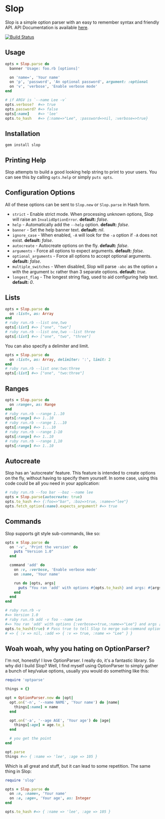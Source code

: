 Slop
====

Slop is a simple option parser with an easy to remember syntax and friendly API.
API Documentation is available [here](http://injekt.github.com/rdoc/slop/).

[![Build Status](https://secure.travis-ci.org/injekt/slop.png)](http://travis-ci.org/injekt/slop)

Usage
-----

```ruby
opts = Slop.parse do
  banner 'Usage: foo.rb [options]'

  on 'name=', 'Your name'
  on 'p', 'password', 'An optional password', argument: :optional
  on 'v', 'verbose', 'Enable verbose mode'
end

# if ARGV is `--name Lee -v`
opts.verbose?  #=> true
opts.password? #=> false
opts[:name]    #=> 'lee'
opts.to_hash   #=> {:name=>"Lee", :password=>nil, :verbose=>true}
```

Installation
------------

    gem install slop

Printing Help
-------------

Slop attempts to build a good looking help string to print to your users. You
can see this by calling `opts.help` or simply `puts opts`.

Configuration Options
---------------------

All of these options can be sent to `Slop.new` or `Slop.parse` in Hash form.

* `strict` - Enable strict mode. When processing unknown options, Slop will
  raise an `InvalidOptionError`. **default:** *false*.
* `help` - Automatically add the `--help` option. **default:** *false*.
* `banner` - Set the help banner text. **default:** *nil*.
* `ignore_case` - When enabled, `-A` will look for the `-a` option if `-A`
  does not exist. **default:** *false*.
* `autocreate` - Autocreate options on the fly. **default:** *false*.
* `arguments` - Force all options to expect arguments. **default:** *false*.
* `optional_arguments` - Force all options to accept optional arguments.
  **default:** *false*.
* `multiple_switches` - When disabled, Slop will parse `-abc` as the option `a`
   with the argument `bc` rather than 3 separate options. **default:** *true*.
* `longest_flag` - The longest string flag, used to aid configuring help
   text. **default:** *0*.

Lists
-----

```ruby
opts = Slop.parse do
  on :list=, as: Array
end
# ruby run.rb --list one,two
opts[:list] #=> ["one", "two"]
# ruby run.rb --list one,two --list three
opts[:list] #=> ["one", "two", "three"]
```

You can also specify a delimiter and limit.

```ruby
opts = Slop.parse do
  on :list=, as: Array, delimiter: ':', limit: 2
end
# ruby run.rb --list one:two:three
opts[:list] #=> ["one", "two:three"]
```

Ranges
------

```ruby
opts = Slop.parse do
  on :range=, as: Range
end
# ruby run.rb --range 1..10
opts[:range] #=> 1..10
# ruby run.rb --range 1...10
opts[:range] #=> 1...10
# ruby run.rb --range 1-10
opts[:range] #=> 1..10
# ruby run.rb --range 1,10
opts[:range] #=> 1..10
```

Autocreate
----------

Slop has an 'autocreate' feature. This feature is intended to create
options on the fly, without having to specify them yourself. In some case,
using this code could be all you need in your application:

```ruby
# ruby run.rb --foo bar --baz --name lee
opts = Slop.parse(autocreate: true)
opts.to_hash #=> {:foo=>"bar", :baz=>true, :name=>"lee"}
opts.fetch_option(:name).expects_argument? #=> true
```

Commands
--------

Slop supports git style sub-commands, like so:

```ruby
opts = Slop.parse do
  on '-v', 'Print the version' do
    puts "Version 1.0"
  end

  command 'add' do
    on :v, :verbose, 'Enable verbose mode'
    on :name, 'Your name'

    run do |opts, args|
      puts "You ran 'add' with options #{opts.to_hash} and args: #{args.inspect}"
    end
  end
end

# ruby run.rb -v
#=> Version 1.0
# ruby run.rb add -v foo --name Lee
#=> You ran 'add' with options {:verbose=>true,:name=>"Lee"} and args ["foo"]
opts.to_hash(true) # Pass true to tell Slop to merge sub-command option values.
# => { :v => nil, :add => { :v => true, :name => "Lee" } }
```

Woah woah, why you hating on OptionParser?
------------------------------------------

I'm not, honestly! I love OptionParser. I really do, it's a fantastic library.
So why did I build Slop? Well, I find myself using OptionParser to simply
gather a bunch of key/value options, usually you would do something like this:

```ruby
require 'optparse'

things = {}

opt = OptionParser.new do |opt|
  opt.on('-n', '--name NAME', 'Your name') do |name|
    things[:name] = name
  end

  opt.on('-a', '--age AGE', 'Your age') do |age|
    things[:age] = age.to_i
  end

  # you get the point
end

opt.parse
things #=> { :name => 'lee', :age => 105 }
```

Which is all great and stuff, but it can lead to some repetition. The same
thing in Slop:

```ruby
require 'slop'

opts = Slop.parse do
  on :n, :name=, 'Your name'
  on :a, :age=, 'Your age', as: Integer
end

opts.to_hash #=> { :name => 'lee', :age => 105 }
```
